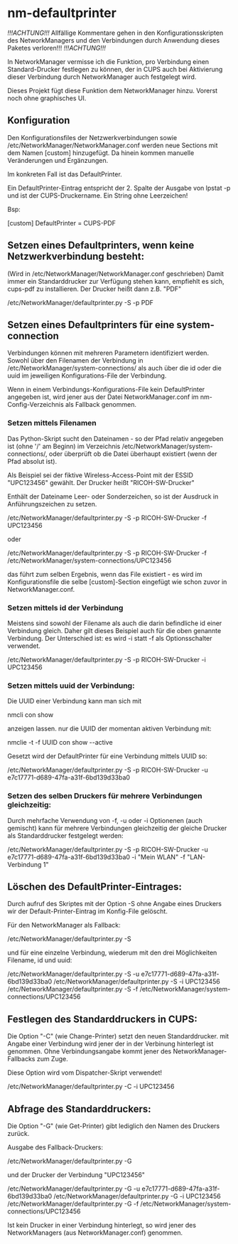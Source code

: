 # nm-defaultprinter

_!!!ACHTUNG!!!_
Allfällige Kommentare gehen in den Konfigurationsskripten des NetworkManagers und den Verbindungen durch Anwendung dieses Paketes verloren!!!
_!!!ACHTUNG!!!_

In NetworkManager vermisse ich die Funktion, pro Verbindung einen Standard-Drucker festlegen zu können, der in CUPS auch bei Aktivierung dieser Verbindung durch NetworkManager auch festgelegt wird.

Dieses Projekt fügt diese Funktion dem NetworkManager hinzu. Vorerst noch ohne graphisches UI.

## Konfiguration
Den Konfigurationsfiles der Netzwerkverbindungen sowie /etc/NetworkManager/NetworkManager.conf werden neue Sections mit dem Namen [custom] hinzugefügt. Da hinein kommen manuelle Veränderungen und Ergänzungen.

Im konkreten Fall ist das DefaultPrinter.

Ein DefaultPrinter-Eintrag entspricht der 2. Spalte der Ausgabe von lpstat -p und ist der CUPS-Druckername. Ein String ohne Leerzeichen!

Bsp:

[custom]
DefaultPrinter =  CUPS-PDF

## Setzen eines Defaultprinters, wenn keine Netzwerkverbindung besteht:
(Wird in /etc/NetworkManager/NetworkManager.conf geschrieben)
Damit immer ein Standarddrucker zur Verfügung stehen kann, empfiehlt es sich, cups-pdf zu installieren.
Der Drucker heißt dann z.B. "PDF"

/etc/NetworkManager/defaultprinter.py -S -p PDF

## Setzen eines Defaultprinters für eine system-connection
Verbindungen können mit mehreren Parametern identifiziert werden. Sowohl über den Filenamen der Verbindung in /etc/NetworkManager/system-connections/ als auch über die id oder die uuid im jeweiligen Konfigurations-File der Verbindung.

Wenn in einem Verbindungs-Konfigurations-File kein DefaultPrinter angegeben ist, wird jener aus der Datei NetworkManager.conf im nm-Config-Verzeichnis als Fallback genommen.

### Setzen mittels Filenamen
Das Python-Skript sucht den Dateinamen - so der Pfad relativ angegeben ist (ohne '/' am Beginn) im Verzeichnis /etc/NetworkManager/system-connections/, oder überprüft ob die Datei überhaupt existiert (wenn der Pfad absolut ist).

Als Beispiel sei der fiktive Wireless-Access-Point mit der ESSID "UPC123456" gewählt.
Der Drucker heißt "RICOH-SW-Drucker"

Enthält der Dateiname Leer- oder Sonderzeichen, so ist der Ausdruck in Anführungszeichen zu setzen.

/etc/NetworkManager/defaultprinter.py -S -p RICOH-SW-Drucker -f UPC123456

oder

/etc/NetworkManager/defaultprinter.py -S -p RICOH-SW-Drucker -f /etc/NetworkManager/system-connections/UPC123456

das führt zum selben Ergebnis, wenn das File existiert - es wird im Konfigurationsfile die selbe [custom]-Section eingefügt wie schon zuvor in NetworkManager.conf.

### Setzen mittels id der Verbindung
Meistens sind sowohl der Filename als auch die darin befindliche id einer Verbindung gleich. Daher gilt dieses Beispiel auch für die oben genannte Verbindung. Der Unterschied ist: es wird -i statt -f als Optionsschalter verwendet. 

/etc/NetworkManager/defaultprinter.py -S -p RICOH-SW-Drucker -i UPC123456

### Setzen mittels uuid der Verbindung:
Die UUID einer Verbindung kann man sich mit 

nmcli con show

anzeigen lassen. nur die UUID der momentan aktiven Verbindung mit:

nmclie -t -f UUID con show --active

Gesetzt wird der DefaultPrinter für eine Verbindung mittels UUID so:

/etc/NetworkManager/defaultprinter.py -S -p RICOH-SW-Drucker -u e7c17771-d689-47fa-a31f-6bd139d33ba0

### Setzen des selben Druckers für mehrere Verbindungen gleichzeitig:
Durch mehrfache Verwendung von -f, -u oder -i Optionenen (auch gemischt) kann für mehrere Verbindungen gleichzeitig der gleiche Drucker als Standarddrucker festgelegt werden:

/etc/NetworkManager/defaultprinter.py -S -p RICOH-SW-Drucker -u e7c17771-d689-47fa-a31f-6bd139d33ba0  -i "Mein WLAN" -f "LAN-Verbindung 1" 


## Löschen des DefaultPrinter-Eintrages:
Durch aufruf des Skriptes mit der Option -S ohne Angabe eines Druckers wir der Default-Printer-Eintrag im Konfig-File gelöscht.

Für den NetworkManager als Fallback:

/etc/NetworkManager/defaultprinter.py -S

und für eine einzelne Verbindung, wiederum mit den drei Möglichkeiten Filename, id und uuid:

/etc/NetworkManager/defaultprinter.py -S -u e7c17771-d689-47fa-a31f-6bd139d33ba0
/etc/NetworkManager/defaultprinter.py -S -i UPC123456
/etc/NetworkManager/defaultprinter.py -S -f /etc/NetworkManager/system-connections/UPC123456

## Festlegen des Standarddruckers in CUPS:
Die Option "-C" (wie Change-Printer) setzt den neuen Standarddrucker. mit Angabe einer Verbindung wird jener der in der Verbinung hinterlegt ist genommen. Ohne Verbindungsangabe kommt jener des NetworkManager-Fallbacks zum Zuge.

Diese Option wird vom Dispatcher-Skript verwendet!

/etc/NetworkManager/defaultprinter.py -C -i UPC123456

## Abfrage des Standarddruckers:
Die Option "-G" (wie Get-Printer) gibt lediglich den Namen des Druckers zurück.

Ausgabe des Fallback-Druckers:

/etc/NetworkManager/defaultprinter.py -G

und der Drucker der Verbindung "UPC123456"

/etc/NetworkManager/defaultprinter.py -G -u e7c17771-d689-47fa-a31f-6bd139d33ba0
/etc/NetworkManager/defaultprinter.py -G -i UPC123456
/etc/NetworkManager/defaultprinter.py -G -f /etc/NetworkManager/system-connections/UPC123456

Ist kein Drucker in einer Verbindung hinterlegt, so wird jener des NetworkManagers (aus NetworkManager.conf) genommen.

